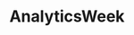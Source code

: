 ---
layout: posts_by_category
categories: analyticsweek
title: AnalyticsWeek
permalink: /category/analyticsweek
---